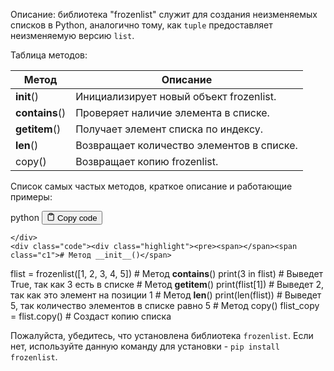 <p>Описание: библиотека "frozenlist" служит для создания неизменяемых списков в Python,
аналогично тому, как <code>tuple</code> предоставляет неизменяемую версию <code>list</code>.</p>
<p>Таблица методов:</p>
<table>
<thead>
<tr>
<th>Метод</th>
<th>Описание</th>
</tr>
</thead>
<tbody>
<tr>
<td><strong>init</strong>()</td>
<td>Инициализирует новый объект frozenlist.</td>
</tr>
<tr>
<td><strong>contains</strong>()</td>
<td>Проверяет наличие элемента в списке.</td>
</tr>
<tr>
<td><strong>getitem</strong>()</td>
<td>Получает элемент списка по индексу.</td>
</tr>
<tr>
<td><strong>len</strong>()</td>
<td>Возвращает количество элементов в списке.</td>
</tr>
<tr>
<td>copy()</td>
<td>Возвращает копию frozenlist.</td>
</tr>
</tbody>
</table>
<p>Список самых частых методов, краткое описание и работающие примеры:</p>
<div class="code-element">
    <div class="lang-line">
        <text>python</text>
        <button class="copy-button"
        onclick="copyCode(this)">
    <svg stroke="currentColor"
         fill="none"
         stroke-width="2"
         viewBox="0 0 24 24"
         stroke-linecap="round"
         stroke-linejoin="round"
         class="h-4 w-4"
         height="1em"
         width="1em"
         xmlns="http://www.w3.org/2000/svg">
        <path d="M16 4h2a2 2 0 0 1 2 2v14a2 2 0 0 1-2 2H6a2 2 0 0 1-2-2V6a2 2 0 0 1 2-2h2"></path>
        <rect x="8" y="2" width="8" height="4" rx="1" ry="1"></rect>
    </svg>
    <text>Copy code</text>
</button>

    </div>
    <div class="code"><div class="highlight"><pre><span></span><span class="c1"># Метод __init__()</span>
<span class="n">flist</span> <span class="o">=</span> <span class="n">frozenlist</span><span class="p">([</span><span class="mi">1</span><span class="p">,</span> <span class="mi">2</span><span class="p">,</span> <span class="mi">3</span><span class="p">,</span> <span class="mi">4</span><span class="p">,</span> <span class="mi">5</span><span class="p">])</span>
<span class="c1"># Метод __contains__()</span>
<span class="nb">print</span><span class="p">(</span><span class="mi">3</span> <span class="ow">in</span> <span class="n">flist</span><span class="p">)</span>  <span class="c1"># Выведет True, так как 3 есть в списке</span>
<span class="c1"># Метод __getitem__()</span>
<span class="nb">print</span><span class="p">(</span><span class="n">flist</span><span class="p">[</span><span class="mi">1</span><span class="p">])</span>  <span class="c1"># Выведет 2, так как это элемент на позиции 1</span>
<span class="c1"># Метод __len__()</span>
<span class="nb">print</span><span class="p">(</span><span class="nb">len</span><span class="p">(</span><span class="n">flist</span><span class="p">))</span>  <span class="c1"># Выведет 5, так количество элементов в списке равно 5</span>
<span class="c1"># Метод copy()</span>
<span class="n">flist_copy</span> <span class="o">=</span> <span class="n">flist</span><span class="o">.</span><span class="n">copy</span><span class="p">()</span>  <span class="c1"># Создаст копию списка</span>
</pre></div></div>
</div>

<p>Пожалуйста, убедитесь, что установлена библиотека <code>frozenlist</code>.
Если нет, используйте данную команду для установки - <code>pip install frozenlist</code>.</p>